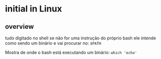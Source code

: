 # initial in Linux

## overview

tudo digitado no shell se não for uma instrução do próprio bash ele intende como sendo um binário e vai procurar no: `$PATH`

Mostra de onde o bash está executando um binário: `which 'echo'`
